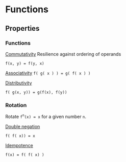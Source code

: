 # Functions

## Properties

### Functions

[Commutativity](https://en.wikipedia.org/wiki/Commutative_property)  Resilience against ordering of operands

`f(x, y) = f(y, x)`

[Associativity](https://en.wikipedia.org/wiki/Associative_property)
`f( g( x ) ) = g( f( x ) )`

[Distributivity](https://en.wikipedia.org/wiki/Distributive_property)

`f( g(x, y)) = g(f(x), f(y))`

### Rotation

Rotate `f`<sup>`n`</sup>`(x) = x` for a given number `n`.

[Double negation](https://en.wikipedia.org/wiki/Double_negation)

`f( f( x)) = x`

[Idempotence](https://en.wikipedia.org/wiki/Idempotence)

`f(x) = f( f( x) )`